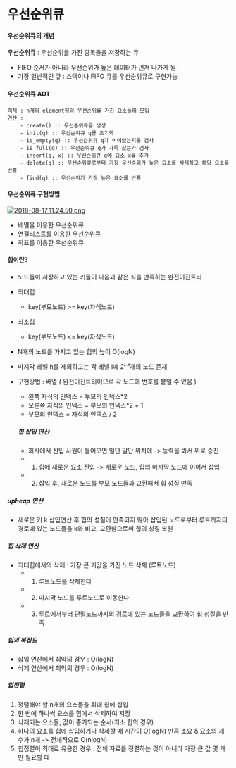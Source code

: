 # 우선순위큐
#### 우선순위큐의 개념
**우선순위큐** : 우선순위를 가진 항목들을 저장하는 큐
- FIFO 순서가 아니라 우선순위가 높은 데이터가 먼저 나가게 됨
- 가장 일반적인 큐 : 스택이나 FIFO 큐를 우선순위큐로 구현가능

#### 우선순위큐 ADT
~~~
객체 : n개의 element형의 우선순위를 가진 요소들의 모임
연산 : 
    - create() :: 우선순위큐를 생성
    - init(q) :: 우선순위큐 q를 초기화
    - is_empty(q) :: 우선순위큐 q가 비어있는지를 검사
    - is_full(q) :: 우선순위큐 q가 가득 찼는가 검사
    - insert(q, x) :: 우선순위큐 q에 요소 x를 추가
    - delete(q) :: 우선순위큐로부터 가장 우선순위가 높은 요소를 삭제하고 해당 요소를 반환
    - find(q) :: 우선순위가 가장 높은 요소를 반환
~~~

#### 우선순위큐 구현방법
[![2018-08-17_11.24.50.png](https://s22.postimg.cc/ixmly6281/2018-08-17_11.24.50.png)](https://postimg.cc/image/cwox13flp/)  
- 배열을 이용한 우선순위큐
- 연결리스트를 이용한 우선순위큐
- 히프를 이용한 우선순위큐

#### 힙이란?
- 노드들이 저장하고 있는 키들이 다음과 같은 식을 만족하는 완전이진트리
- 최대힙
    - key(부모노드) >= key(자식노드)
- 최소힙
    - key(부모노드) <= key(자식노드)
- N개의 노드를 가지고 있는 힙의 높이 O(logN)
- 마지막 레벨 h를 제외하고는 각 레벨 i에 2ⁱ⁻¹개의 노드 존재
- 구현방법 : 배열 ( 완전이진트리이므로 각 노드에 번호를 붙일 수 있음 )
    - 왼쪽 자식의 인덱스 = 부모의 인덱스*2
    - 오른쪽 자식의 인덱스 = 부모의 인덱스*2 + 1
    - 부모의 인덱스 = 자식의 인덱스 / 2
  
  ##### 힙 삽입 연산
  - 회사에서 신입 사원이 들어오면 일단 말단 위치에 -> 능력을 봐서 위로 승진
  - 1. 힙에 새로운 요소 진입 -> 새로운 노드, 힙의 마지막 노드에 이어서 삽입
  - 2. 삽입 후, 새로운 노드를 부모 노드들과 교환해서 힙 성질 만족

##### upheap 연산
- 새로운 키 k 삽입연산 후 힙의 성질이 만족되지 않아 삽입된 노드로부터 루트까지의 경로에 있는 노드들을 k와 비교, 교환함으로써 힙의 성질 복원

##### 힙 삭제 연산
- 최대힙에서의 삭제 : 가장 큰 키값을 가진 노드 삭제 (루트노드)
    - 1. 루트노드를 삭제한다
    - 2. 마지막 노드를 루트노드로 이동한다
    - 3. 루트에서부터 단말노드까지의 경로에 있는 노드들을 교환하여 힙 성질을 만족

##### 힙의 복잡도
- 삽입 연산에서 최악의 경우 : O(logN)
- 삭제 연산에서 최악의 경우 : O(logN)

##### 힙정렬
1. 정렬해야 할 n개의 요소들을 최대 힙에 삽입
2. 한 번에 하나씩 요소를 힙에서 삭제하여 저장
3. 삭제되는 요소들, 값이 증가되는 순서(최소 힙의 경우)
4. 하나의 요소를 힙에 삽입하거나 삭제할 때 시간이 O(logN) 만큼 소요 & 요소의 개수가 n개 -> 전체적으로 O(nlogN)
5. 힙정렬이 최대로 유용한 경우 : 전체 자료를 정렬하는 것이 아니라 가장 큰 값 몇 개만 필요할 때